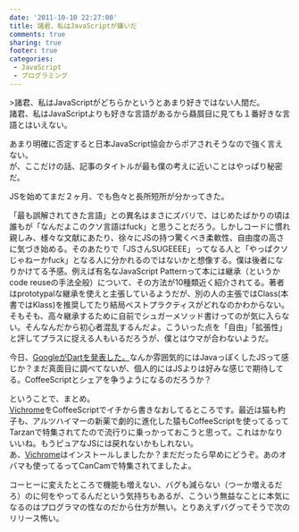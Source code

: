 ```yaml
---
date: '2011-10-10 22:27:00'
title: 諸君、私はJavaScriptが嫌いだ
comments: true
sharing: true
footer: true
categories:
 - JavaScript
 - プログラミング
---
```


<p>>諸君、私はJavaScriptがどちらかというとあまり好きではない人間だ。<br />諸君、私はJavaScriptよりも好きな言語があるから贔屓目に見ても１番好きな言語とはいえない。</p>
<p>あまり明確に否定すると日本JavaScript協会からポアされそうなので強く言えない。<br />が、ここだけの話、記事のタイトルが最も僕の考えに近いことはやっぱり秘密だ。</p>
<p>JSを始めてまだ２ヶ月、でも色々と長所短所が分かってきた。</p>
<p>「最も誤解されてきた言語」との異名はまさにズバリで、はじめたばかりの頃は誰もが「なんだよこのクソ言語はfuck」と思うことだろう。しかしコードに慣れ親しみ、様々な文献にあたり、徐々にJSの持つ驚くべき柔軟性、自由度の高さに気づき始める。そのあたりで「JSさんSUGEEEE」ってなる人と「やっぱクソじゃねーかfuck」となる人に分かれるのではないかと想像する。僕は後者になりかけてる予感。例えば有名なJavaScript Patternって本には継承（というかcode reuseの手法全般）について、その方法が10種類近く紹介されてる。著者はprototypalな継承を使えと主張しているようだが、別の人の主張ではClass(本書ではKlass)を推奨してたり結局ベストプラクティスがどれなのかわからない。そもそも、高々継承するために自前でシュガーメソッド書けってのが気に入らない。そんなんだから初心者混乱するんだよ。こういった点を「自由」「拡張性」と評してプラスに捉える人もいるだろうが、僕とはウマが合わないようだ。</p>
<p>今日、<a href="http://www.dartlang.org/">GoogleがDartを発表した。</a>なんか雰囲気的にはJavaっぽくしたJSって感じか？まだ真面目に調べてないが、個人的にはJSよりは好みな感じで期待してる。CoffeeScriptとシェアを争うようになるのだろうか？</p>
<p>ということで、まとめ。<br /><a href="https://chrome.google.com/webstore/detail/gghkfhpblkcmlkmpcpgaajbbiikbhpdi">Vichrome</a>をCoffeeScriptでイチから書きなおしてるところです。最近は猫も杓子も、アルツハイマーの新薬で劇的に進化した猿もCoffeeScriptを使ってるってTarzanで特集されてたので流行りに乗っかっておこうと思って。これはかなりいいね。もうピュアなJSには戻れないかもしれない。<br />あ、<a href="https://chrome.google.com/webstore/detail/gghkfhpblkcmlkmpcpgaajbbiikbhpdi">Vichrome</a>はインストールしましたか？まだだったら早めにどうぞ。あのオバマも使ってるってCanCamで特集されてましたよ。</p>
<p>コーヒーに変えたところで機能も増えない、バグも減らない（つーか増えるだろ）のに何をやってるんだという気持ちもあるが、こういう無益なことに本気になるのはプログラマの性なのだから仕方が無い。とりあえずバグってそうで次のリリース怖い。</p>
